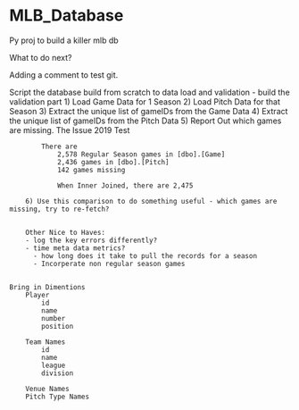 # MLB_Database
Py proj to build a killer mlb db

What to do next?

Adding a comment to test git. 

Script the database build from scratch to data load and validation
    - build the validation part
        1) Load Game Data for 1 Season
        2) Load Pitch Data for that Season
        3) Extract the unique list of gameIDs from the Game Data
        4) Extract the unique list of gameIDs from the Pitch Data
        5) Report Out which games are missing.
            The Issue 2019 Test

            There are 
                2,578 Regular Season games in [dbo].[Game]
                2,436 games in [dbo].[Pitch]
                142 games missing

                When Inner Joined, there are 2,475

        6) Use this comparison to do something useful - which games are missing, try to re-fetch?


        Other Nice to Haves:
        - log the key errors differently?
        - time meta data metrics? 
          - how long does it take to pull the records for a season
          - Incorperate non regular season games


    Bring in Dimentions
        Player
            id
            name
            number
            position

        Team Names
            id
            name
            league
            division

        Venue Names
        Pitch Type Names
